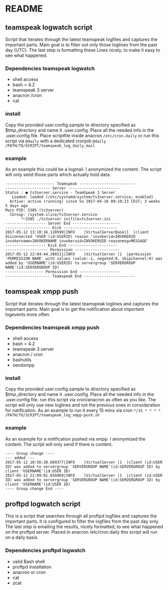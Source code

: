 # README 
## teamspeak logwatch script
Script that iterates through the latest teamspeak logfiles and captures the important parts. Main goal is to filter out only those loglines from the past day (UTC). The last step is formatting these Lines nicely, to make it easy to see what happened.

### Dependencies teamspeak logwatch
* shell access
* bash > 4.2
* teamspeak 3 server
* anacron /cron
* cat

### install
Copy the provided user.config.sample to directory specified as $tmp_directory and name it .user.config. Place all the needed info in the .user.config file.
Place scriptfile inside anacron `/etc/cron.daily` or run this script via `@daily` with a dedicated cronjob
`@daily /PATH/TO/SCRIPT/teamspeak_log_daily_mail`

### example
As an example this could be a logmail. I anonymized the content. The script will only send those parts which actually hold data.
```
---------------------- Teamspeak -------------------------
-------------------- Server -----------------------
Status : ● ts3server.service - TeamSpeak 3 Server
   Loaded: loaded (/etc/systemd/system/ts3server.service; enabled)
  Active: active (running) since So 2017-04-16 09:10:23 CEST; 3 weeks 5 days ago
Main PID: 3305 (ts3server)
  CGroup: /system.slice/ts3server.service
       └─3305 ./ts3server inifile=ts3server.ini
------------------ Server End ---------------------
-------------------- Kick ------------------------
2017-05-12 13:10:16.120599|INFO    |VirtualServerBase|1  |client disconnected 'USER'(id:USERID) reason 'invokerid=INVOKERID invokername=INVOKERNAME invokeruid=INVOKERUID reasonmsg=MESSAGE'
------------------ Kick End ----------------------
------------------- Permission --------------------
2017-05-12 22:04:44.280211|INFO    |VirtualServer |1  |permission 'PERMISSION NAME' with values (value:-1, negated:0, skipchannel:0) was added by 'USERNAME'(id:USERID) to servergroup 'SERVERGROUP NAME'(id:SERVERGROUP ID)
----------------- Permission End ------------------
-------------------- Teamspeak End -----------------------
```

## teamspeak xmpp push
Script that iterates through the latest teamspeak loglines and captures the important parts. Main goal is to  get the notification about important logevents more often.

### Dependencies teamspeak xmpp push
* shell access
* bash > 4.2
* teamspeak 3 server
* anacron / cron
* bashutils
* sendxmpp

### install
Copy the provided user.config.sample to directory specified as $tmp_directory and name it .user.config. Place all the needed info in the .user.config file.
run this script via cron/anacron as often as you like. The script will only use new loglines and not the previous ones in consideration for natification.
As an example to run it every 15 mins via cron `*/15 * * * * /PATH/TO/SCRIPT/teamspeak_log_xmpp-push.sh`

### example
As an example for a notification pushed via xmpp. I anonymized the content. The script will only send if there is content.
```
---- Group change ----
--- added ---
2017-05-12 18:56:38.609377|INFO    |VirtualServer |1  |client (id:USER ID) was added to servergroup 'SERVERGROUP NAME'(id:SERVERGROUP ID) by client 'USERNAME'(id:USER ID)
2017-05-12 22:09:01.658969|INFO    |VirtualServer |1  |client (id:USER ID) was added to servergroup 'SERVERGROUP NAME'(id:SERVERGROUP ID) by client 'USERNAME'(id:USER ID)
---- Group change End ----
```
## proftpd logwatch script
This is a script that searches through all proftpd logfiles and captures the important parts. It is configured to filter the logfiles from the past day only. The last step is emailing the results, nicely formatted, to see what happened on the proftpd server. Placed in anacron /etc/cron.daily this script will run on a daily basis.

### Dependencies proftpd logwatch

* valid Bash shell
* proftpd installation
* anacron or cron
* cat
* zcat

